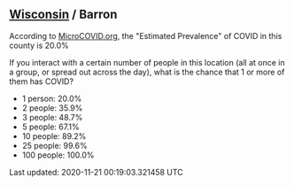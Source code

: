
## [Wisconsin](/united-states/wisconsin) / Barron

According to [MicroCOVID.org](http://microcovid.org),
the "Estimated Prevalence" of COVID in this county is 20.0%

If you interact with a certain number of people in this location
(all at once in a group, or spread out across the day), what is the chance that
1 or more of them has COVID?

- 1 person: 20.0%
- 2 people: 35.9%
- 3 people: 48.7%
- 5 people: 67.1%
- 10 people: 89.2%
- 25 people: 99.6%
- 100 people: 100.0%

Last updated: 2020-11-21 00:19:03.321458 UTC
